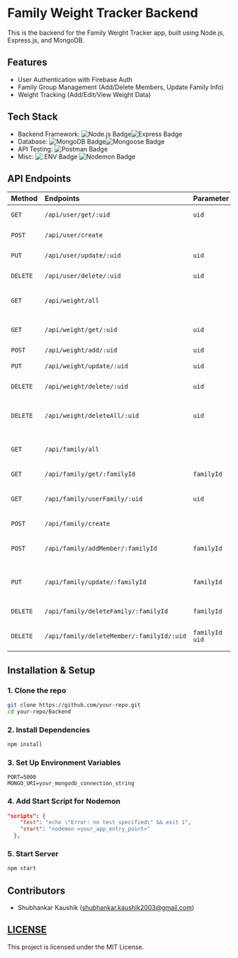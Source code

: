 # Family Weight Tracker Backend

This is the backend for the Family Weight Tracker app, built using Node.js, Express.js, and MongoDB.

## Features

- User Authentication with Firebase Auth
- Family Group Management (Add/Delete Members, Update Family Info)
- Weight Tracking (Add/Edit/View Weight Data)

## Tech Stack

- Backend Framework: ![Node.js Badge](https://img.shields.io/badge/Node.js-5FA04E?logo=nodedotjs&logoColor=fff&style=plastic)![Express Badge](https://img.shields.io/badge/Express-000?logo=express&logoColor=fff&style=plastic)
- Database: ![MongoDB Badge](https://img.shields.io/badge/MongoDB-47A248?logo=mongodb&logoColor=fff&style=plastic)![Mongoose Badge](https://img.shields.io/badge/Mongoose-800?logo=mongoose&logoColor=fff&style=plastic)
- API Testing: ![Postman Badge](https://img.shields.io/badge/Postman-FF6C37?logo=postman&logoColor=fff&style=plastic)
- Misc: ![.ENV Badge](https://img.shields.io/badge/.ENV-ECD53F?logo=dotenv&logoColor=000&style=plastic) ![Nodemon Badge](https://img.shields.io/badge/Nodemon-76D04B?logo=nodemon&logoColor=fff&style=plastic)

## API Endpoints
    
 Method | Endpoints | Parameter | Type     | Description                |
 :-------- | :-------- | :-------- | :------- | :------------------------- |
 `GET` | `/api/user/get/:uid` | `uid` | `string` | Get the user details |
 `POST` | `/api/user/create` |  |  | Create a new user |
 `PUT` | `/api/user/update/:uid` | `uid` | `string` | Update the user details |
 `DELETE` | `/api/user/delete/:uid` | `uid` | `string` | Delete a user |
 `GET` | `/api/weight/all` |  |  | Get all weights data |
 `GET` | `/api/weight/get/:uid` | `uid` | `string` | Get weights data of a user |
 `POST` | `/api/weight/add/:uid` | `uid` | `string` | Add weight |
 `PUT` | `/api/weight/update/:uid` | `uid` | `string` | Update weight data |
 `DELETE` | `/api/weight/delete/:uid` | `uid` | `string` | Delete weight data |
 `DELETE` | `/api/weight/deleteAll/:uid` | `uid` | `string` | Delete all weight records of a user |
 `GET` | `/api/family/all` |  |  | Get all Families in the db |
 `GET` | `/api/family/get/:familyId` | `familyId` | `string` | Get family details |
 `GET` | `/api/family/userFamily/:uid` | `uid` | `string` | Get all families of user |
 `POST` | `/api/family/create` |  |  | Create a new Family |
 `POST` | `/api/family/addMember/:familyId` | `familyId` | `string` | Add Fanmily Member |
 `PUT` | `/api/family/update/:familyId` | `familyId` | `string` | Update Family Name / Admin |
 `DELETE` | `/api/family/deleteFamily/:familyId` | `familyId` | `string` | Delete Family |
 `DELETE` | `/api/family/deleteMember/:familyId/:uid` | `familyId` `uid` | `string` | Remove Family Member |

## Installation & Setup

### 1. Clone the repo

```bash
git clone https://github.com/your-repo.git
cd your-repo/Backend
```

### 2. Install Dependencies

```bash
npm install
```

### 3. Set Up Environment Variables

```.env
PORT=5000
MONGO_URI=your_mongodb_connection_string
```

### 4. Add Start Script for Nodemon

``` package.json
"scripts": {
    "test": "echo \"Error: no test specified\" && exit 1",
    "start": "nodemon <your_app_entry_point>"
  },
```

### 5. Start Server

```bash
npm start
```

## Contributors

- Shubhankar Kaushik (<shubhankar.kaushik2003@gmail.com>)

## [LICENSE](./LICENSE.MD)

This project is licensed under the MIT License.
